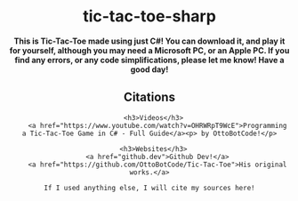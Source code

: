 <div align="center">

<h1>tic-tac-toe-sharp</h1>

<b>This is Tic-Tac-Toe made using just C#!
You can download it, and play it for yourself, although you may need a Microsoft PC, or an Apple PC.
If you find any errors, or any code simplifications, please let me know!
Have a good day!</b>

  <h2>Citations</h2>
      
      <h3>Videos</h3>
        <a href="https://www.youtube.com/watch?v=OHRWRpT9WcE">Programming a Tic-Tac-Toe Game in C# - Full Guide</a><p> by OttoBotCode!</p>
        
      <h3>Websites</h3>
        <a href="github.dev">Github Dev!</a>
        <a href="https://github.com/OttoBotCode/Tic-Tac-Toe">His original works.</a>
          
    If I used anything else, I will cite my sources here!
  
</div>
